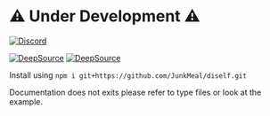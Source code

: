 # ⚠️ Under Development ⚠️
[![Discord](https://img.shields.io/discord/877570091250765904?color=7289da&logo=discord&logoColor=white)](https://discord.gg/7GegDfCgNu)

[![DeepSource](https://deepsource.io/gh/JunkMeal/diself.svg/?label=active+issues&show_trend=true)](https://deepsource.io/gh/JunkMeal/diself/?ref=repository-badge)
[![DeepSource](https://deepsource.io/gh/JunkMeal/diself.svg/?label=resolved+issues&show_trend=true)](https://deepsource.io/gh/JunkMeal/diself/?ref=repository-badge)

Install using `npm i git+https://github.com/JunkMeal/diself.git`

Documentation does not exits please refer to type files or look at the example.
